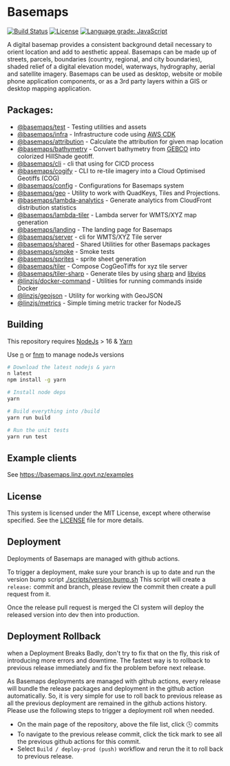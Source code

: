 # Basemaps

[![Build Status](https://github.com/linz/basemaps/workflows/Build/badge.svg)](https://github.com/linz/basemaps/actions)
[![License](https://img.shields.io/badge/license-MIT-blue.svg)](https://github.com/linz/basemaps/blob/master/LICENSE)
[![Language grade: JavaScript](https://img.shields.io/lgtm/grade/javascript/g/linz/basemaps.svg?logo=lgtm&logoWidth=18)](https://lgtm.com/projects/g/linz/basemaps/context:javascript)

A digital basemap provides a consistent background detail necessary to orient location and add to aesthetic appeal. Basemaps can be made up of streets, parcels, boundaries (country, regional, and city boundaries), shaded relief of a digital elevation model, waterways, hydrography, aerial and satellite imagery. Basemaps can be used as desktop, website or mobile phone application components, or as a 3rd party layers within a GIS or desktop mapping application.

## Packages:

- [@basemaps/test](packages/__tests__/) - Testing utilities and assets
- [@basemaps/infra](packages/_infra/) - Infrastructure code using [AWS CDK](https://github.com/aws/aws-cdk)
- [@basemaps/attribution](packages/attribution/) - Calculate the attribution for given map location
- [@basemaps/bathymetry](packages/bathymetry/) - Convert bathymetry from [GEBCO](https://www.gebco.net/) into colorized HillShade geotiff.
- [@basemaps/cli](packages/cli/) - cli that using for CICD process
- [@basemaps/cogify](packages/cogify/) - CLI to re-tile imagery into a Cloud Optimised Geotiffs (COG)
- [@basemaps/config](packages/config/) - Configurations for Basemaps system
- [@basemaps/geo](packages/geo/) - Utility to work with QuadKeys, Tiles and Projections.
- [@basemaps/lambda-analytics](packages/lambda-analytics/) - Generate analytics from CloudFront distribution statistics
- [@basemaps/lambda-tiler](packages/lambda-tiler/) - Lambda server for WMTS/XYZ map generation
- [@basemaps/landing](packages/landing/) - The landing page for Basemaps
- [@basemaps/server](packages/server/) - cli for WMTS/XYZ Tile server
- [@basemaps/shared](packages/shared/) - Shared Utilities for other Basemaps packages
- [@basemaps/smoke](packages/smoke/) - Smoke tests
- [@basemaps/sprites](packages/sprites/) - sprite sheet generation
- [@basemaps/tiler](packages/tiler/) - Compose CogGeoTiffs for xyz tile server
- [@basemaps/tiler-sharp](packages/tiler-sharp/) - Generate tiles by using [sharp](https://github.com/lovell/sharp) and [libvips](https://github.com/libvips/libvips)
- [@linzjs/docker-command](packages/linzjs-docker-command/) - Utilities for running commands inside Docker
- [@linzjs/geojson](packages/linzjs-geojson/) - Utility for working with GeoJSON
- [@linzjs/metrics](packages/linzjs-metrics/) - Simple timing metric tracker for NodeJS

## Building

This repository requires [NodeJs](https://nodejs.org/en/) > 16 & [Yarn](https://yarnpkg.com/en/)

Use [n](https://github.com/tj/n) or [fnm](https://github.com/Schniz/fnm) to manage nodeJs versions

```bash
# Download the latest nodejs & yarn
n latest
npm install -g yarn

# Install node deps
yarn

# Build everything into /build
yarn run build

# Run the unit tests
yarn run test
```

## Example clients

See https://basemaps.linz.govt.nz/examples

## License

This system is licensed under the MIT License, except where otherwise specified. See the [LICENSE](https://github.com/linz/basemaps/blob/master/LICENSE) file for more details.

## Deployment

Deployments of Basemaps are managed with github actions.

To trigger a deployment, make sure your branch is up to date and run the version bump script [./scripts/version.bump.sh](./scripts/version.bump.sh)
This script will create a `release:` commit and branch, please review the commit then create a pull request from it.

Once the release pull request is merged the CI system will deploy the released version into dev then into production.

## Deployment Rollback

when a Deployment Breaks Badly, don't try to fix that on the fly, this risk of introducing more errors and downtime. The fastest way is to rollback to previous release immediately and fix the problem before next release.

As Basemaps deployments are managed with github actions, every release will bundle the release packages and deployment in the github action automatically. So, it is very simple for use to roll back to previous release as all the previous deployment are remained in the github actions history. Please use the following steps to trigger a deployment roll when needed.

- On the main page of the repository, above the file list, click :clock4: commits
- To navigate to the previous release commit, click the tick mark to see all the previous github actions for this commit.
- Select `Build / deploy-prod (push)` workflow and rerun the it to roll back to previous release.
